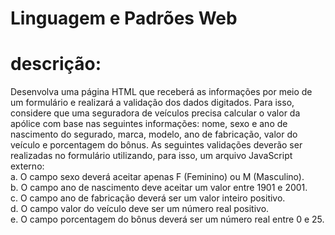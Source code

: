 # Linguagem e Padrões Web
# descrição:
Desenvolva uma página HTML que receberá as informações por meio de um formulário e realizará a validação dos dados digitados. Para isso, considere que uma seguradora de veículos precisa calcular o valor da apólice com base nas seguintes informações: nome, sexo e ano de nascimento do segurado, marca, modelo, ano de fabricação, valor do veículo e porcentagem do bônus. As seguintes validações deverão ser realizadas no formulário utilizando, para isso, um arquivo JavaScript externo:<br>
    a. O campo sexo deverá aceitar apenas F (Feminino) ou M (Masculino).<br>
    b. O campo ano de nascimento deve aceitar um valor entre 1901 e 2001.<br> 
    c. O campo ano de fabricação deverá ser um valor inteiro positivo.<br> 
    d. O campo valor do veículo deve ser um número real positivo. <br>
    e. O campo porcentagem do bônus deverá ser um número real entre 0 e 25.
